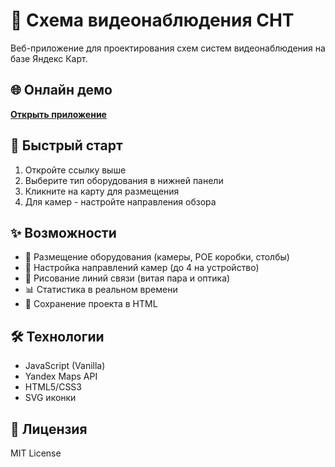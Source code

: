 # 🎥 Схема видеонаблюдения СНТ

Веб-приложение для проектирования схем систем видеонаблюдения на базе Яндекс Карт.

## 🌐 Онлайн демо

**[Открыть приложение](https://ВАШ_USERNAME.github.io/snt-camera-map)**

## 🚀 Быстрый старт

1. Откройте ссылку выше
2. Выберите тип оборудования в нижней панели
3. Кликните на карту для размещения
4. Для камер - настройте направления обзора

## ✨ Возможности

- 📍 Размещение оборудования (камеры, POE коробки, столбы)
- 📐 Настройка направлений камер (до 4 на устройство)
- 🔗 Рисование линий связи (витая пара и оптика)
- 📊 Статистика в реальном времени
- 💾 Сохранение проекта в HTML

## 🛠 Технологии

- JavaScript (Vanilla)
- Yandex Maps API
- HTML5/CSS3
- SVG иконки

## 📄 Лицензия

MIT License
